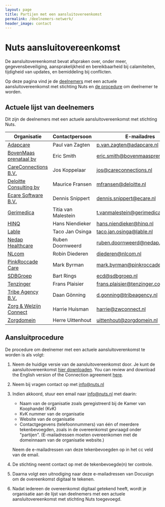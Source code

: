 ```yaml
---
layout: page
title: Partijen met een aansluitovereenkomst
permalink: /deelnemers-netwerk/
header_image: contact
---
```


# Nuts aansluitovereenkomst

De aansluitovereenkomst bevat afspraken over, onder meer, gegevensbeveiliging, aansprakelijkheid en bereikbaarheid 
bij calamiteiten, tijdigheid van updates, en bemiddeling bij conflicten. 

Op deze pagina vind je de [deelnemers](#list) met een actuele aansluitovereenkomst met stichting Nuts en [de procedure](#procedure) om deelnemer te worden.

## <a name="list"></a>Actuele lijst van deelnemers

Dit zijn de deelnemers met een actuele aansluitovereenkomst met stichting Nuts.

<table class="font-inter">
    <thead>
        <tr>
            <th>Organisatie</th>
            <th>Contactpersoon</th>
            <th>E-mailadres</th>
        </tr>
    </thead>
    <tbody>
        <tr>
            <td><a href="https://www.adapcare.nl">Adapcare</a></td>
            <td>Paul van Zagten</td>
            <td><a href="mailto:p.van.zagten@adapcare.nl">p.van.zagten@adapcare.nl</a></td>
        </tr>
        <tr>
            <td><a href="https://bovenmaasprenataal.com/">BovenMaas prenataal bv</a></td>
            <td>Eric Smith</td>
            <td><a href="mailto:eric.smith@bovenmaasprenataal.com">eric.smith@bovenmaasprenataal.com</a></td>
        </tr>
        <tr>
            <td><a href="https://www.careconnections.nl/">CareConnections B.V.</a></td>
            <td>Jos Koppelaar</td>
            <td><a href="mailto:jos@careconnections.nl">jos@careconnections.nl</a></td>
        </tr>
        <tr>
            <td><a href="https://www2.deloitte.com/nl/nl/services/consulting-deloitte.html">Deloitte Consulting bv</a></td>
            <td>Maurice Fransen</td>
            <td><a href="mailto:mfransen@deloitte.nl">mfransen@deloitte.nl</a></td>
        </tr>
        <tr>
            <td><a href="https://ecare.nl">Ecare Software B.V.</a></td>
            <td>Dennis Snippert</td>
            <td><a href="mailto:dennis.snippert@ecare.nl">dennis.snippert@ecare.nl</a></td>
        </tr>
        <tr>
            <td><a href="https://www.gerimedica.nl">Gerimedica</a></td>
            <td>Titia van Malestein</td>
            <td><a href="mailto:t.vanmalestein@gerimedica.nl">t.vanmalestein@gerimedica.nl</a></td>
        </tr>
        <tr>
            <td><a href="https://hinq.nl/">HINQ</a></td>
            <td>Hans Niendieker</td>
            <td><a href="mailto:hans.niendieker@hinq.nl">hans.niendieker@hinq.nl</a></td>
        </tr>
        <tr>
            <td><a href="https://www.lable.nl">Lable</a></td>
            <td>Taco Jan Osinga</td>
            <td><a href="mailto:taco.jan.osinga@lable.nl">taco.jan.osinga@lable.nl</a></td>
        </tr>
        <tr>
            <td><a href="https://nedap-healthcare.com/">Nedap Healthcare</a></td>
            <td>Ruben Doornweerd</td>
            <td><a href="mailto:ruben.doornweerd@nedap.com">ruben.doornweerd@nedap.com</a></td>
        </tr>
        <tr>
            <td><a href="https://www.nlcom.nl/">NLcom</a></td>
            <td>Robin Diederen</td>
            <td><a href="mailto:diederen@nlcom.nl">diederen@nlcom.nl</a></td>
        </tr>
        <tr>
            <td><a href="https://www.pinkroccade-healthcare.nl/">PinkRoccade Care</a></td>
            <td>Mark Byrman</td>
            <td><a href="mailto:mark.byrman@pinkroccade.nl">mark.byrman@pinkroccade.nl</a></td>
        </tr>
        <tr>
            <td><a href="https://www.sdbgroep.nl">SDBGroep</a></td>
            <td>Bart Rings</td>
            <td><a href="mailto:ecd@sdbgroep.nl">ecd@sdbgroep.nl</a></td>
        </tr>
        <tr>
            <td><a href="https://tenzinger.com/">Tenzinger</a></td>
            <td>Frans Plaisier</td>
            <td><a href="mailto:frans.plaisier@tenzinger.com">frans.plaisier@tenzinger.com</a></td>
        </tr>
        <tr>
            <td><a href="https://tribeagency.nl/">Tribe Agency B.V.</a></td>
            <td>Daan Gönning</td>
            <td><a href="mailto:d.gonning@tribeagency.nl">d.gonning@tribeagency.nl</a></td>
        </tr>
        <tr>
            <td><a href="https://www.zwconnect.nl/">Zorg & Welzijn Connect</a></td>
            <td>Harrie Huisman</td>
            <td><a href="mailto:harrie@zwconnect.nl">harrie@zwconnect.nl</a></td>
        </tr>
        <tr>
            <td><a href="https://zorgdomein.com/">Zorgdomein</a></td>
            <td>Herre Uittenhout</td>
            <td><a href="mailto:uittenhout@zorgdomein.nl">uittenhout@zorgdomein.nl</a></td>
        </tr>
    </tbody>
</table>

## <a name="procedure"></a>Aansluitprocedure

De procedure om deelnemer met een actuele aansluitoverenkomst te worden is als volgt:

1. Neem de huidige versie van de aansluitovereenkomst door. Je kunt de aansluitovereenkomst [hier downloaden](/assets/downloads/aansluitovereenkomst-nuts.pdf).
   You can review and download the English version of the Connection agreement [here](/assets/downloads/aansluitovereenkomst-nuts-english.pdf).
2. Neem bij vragen contact op met [info@nuts.nl](mailto:info@nuts.nl)
3. Indien akkoord, stuur een email naar [info@nuts.nl](mailto:info@nuts.nl) met daarin: 
      * Naam van de organisatie zoals geregistreerd bij de Kamer van Koophandel (KvK)
      * KvK nummer van de organisatie
      * Website van de organisatie
      * Contactgegevens (telefoonnummers) van één of meerdere tekenbevoegden, zoals in de overeenkomst gevraagd onder "partijen". (E-mailadressen moeten overeenkomen met de domeinnaam van de organisatie website.)

   Neem de e-mailadressen van deze tekenbevoegden op in het cc veld van de email.
4. De stichting neemt contact op met de tekenbevoegde(n) ter controle.
5. Daarna volgt een uitnodiging naar deze e-mailadressen van Docusign om de overeenkomst digitaal te tekenen.
6. Nadat iedereen de overeenkomst digitaal getekend heeft, wordt je organisatie aan de lijst van deelnemers met een actuele aansluitovereenkomst met stichting Nuts toegevoegd.
